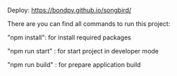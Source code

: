 Deploy: https://bondpv.github.io/songbird/

There are you can find all commands to run this project:

"npm install": for install required packages 

"npm run start" : for start project in developer mode

"npm run build" : for prepare application build


